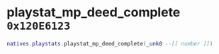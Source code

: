 # playstat_mp_deed_complete `0x120E6123`

```lua
natives.playstats.playstat_mp_deed_complete(_unk0 --[[ number ]])
```